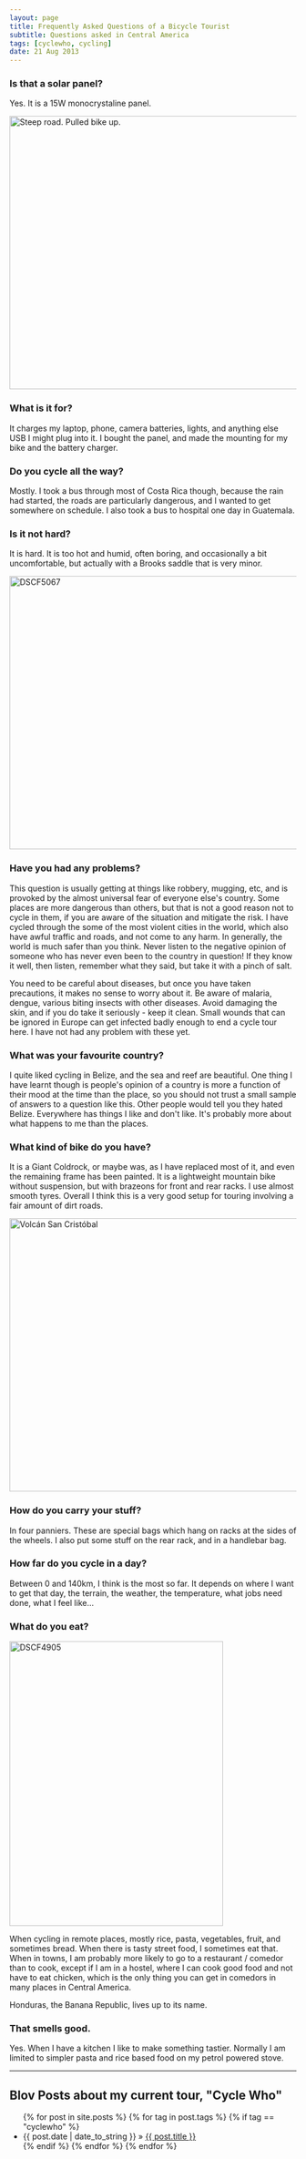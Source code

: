 ```yaml
---
layout: page
title: Frequently Asked Questions of a Bicycle Tourist
subtitle: Questions asked in Central America
tags: [cyclewho, cycling]
date: 21 Aug 2013
---
```


### Is that a solar panel?

Yes. It is a 15W monocrystaline panel.

<a href="http://www.flickr.com/photos/mm0hai/9259347194/" title="Steep road. Pulled bike up. by mm0hai, on Flickr"><img src="http://farm6.staticflickr.com/5549/9259347194_02bd4e6c4a_z.jpg" width="640" height="480" alt="Steep road. Pulled bike up."></a>

### What is it for?

It charges my laptop, phone, camera batteries, lights, and anything else USB I
might plug into it. I bought the panel, and made the mounting for my bike and
the battery charger.

###  Do you cycle all the way?

Mostly. I took a bus through most of Costa Rica though, because the rain had
started, the roads are particularly dangerous, and I wanted to get somewhere
on schedule. I also took a bus to hospital one day in Guatemala.

### Is it not hard?

It is hard. It is too hot and humid, often boring, and occasionally a bit
uncomfortable, but actually with a Brooks saddle that is very minor.

<a href="http://www.flickr.com/photos/mm0hai/9256567267/" title="DSCF5067 by
mm0hai, on Flickr"><img
src="http://farm6.staticflickr.com/5345/9256567267_619517f3d3_z.jpg"
width="640" height="480" alt="DSCF5067"></a>

### Have you had any problems?

This question is usually getting at things like robbery, mugging, etc, and is
provoked by the almost universal fear of everyone else's country. Some places
are more dangerous than others, but that is not a good reason not to cycle in
them, if you are aware of the situation and mitigate the risk. I have cycled
through the some of the most violent cities in the world, which also have
awful traffic and roads, and not come to any harm. In generally, the world is
much safer than you think. Never listen to the negative opinion of someone who
has never even been to the country in question! If they know it well, then
listen, remember what they said, but take it with a pinch of salt.

You need to be careful about diseases, but once you have taken precautions, it
makes no sense to worry about it. Be aware of malaria, dengue, various biting
insects with other diseases. Avoid damaging the skin, and if you do take it
seriously - keep it clean. Small wounds that can be ignored in Europe can get
infected badly enough to end a cycle tour here. I have not had any problem
with these yet.

### What was your favourite country?

I quite liked cycling in Belize, and the sea and reef are beautiful. One thing
I have learnt though is people's opinion of a country is more a function of
their mood at the time than the place, so you should not trust a small sample
of answers to a question like this. Other people would tell you they hated
Belize. Everywhere has things I like and don't like. It's probably more about
what happens to me than the places.

### What kind of bike do you have?

It is a Giant Coldrock, or maybe was, as I have replaced most of it, and even
the remaining frame has been painted. It is a lightweight mountain bike
without suspension, but with brazeons for front and rear racks. I use almost
smooth tyres. Overall I think this is a very good setup for touring involving
a fair amount of dirt roads.

<a href="http://www.flickr.com/photos/mm0hai/9120388576/" title="Volcán San
Cristóbal by mm0hai, on Flickr"><img
src="http://farm3.staticflickr.com/2893/9120388576_18ecf15f35_z.jpg"
width="640" height="480" alt="Volcán San Cristóbal"></a>

### How do you carry your stuff?

In four panniers. These are special bags which hang on racks at the sides of
the wheels. I also put some stuff on the rear rack, and in a handlebar bag.

### How far do you cycle in a day?

Between 0 and 140km, I think is the most so far. It depends on where I want to
get that day, the terrain, the weather, the temperature, what jobs need done,
what I feel like...

### What do you eat?

<a class="float-left" href="http://www.flickr.com/photos/mm0hai/9565451544/" title="DSCF4905 by
mm0hai, on Flickr"><img
src="http://farm4.staticflickr.com/3770/9565451544_d9a97d2cfa.jpg" width="375"
height="500" alt="DSCF4905"></a>

When cycling in remote places, mostly rice, pasta, vegetables, fruit, and
sometimes bread. When there is tasty street food, I sometimes eat that. When
in towns, I am probably more likely to go to a restaurant / comedor than to
cook, except if I am in a hostel, where I can cook good food and not have to
eat chicken, which is the only thing you can get in comedors in many places in
Central America.

Honduras, the Banana Republic, lives up to its name.

### That smells good.

Yes. When I have a kitchen I like to make something tastier. Normally I am
limited to simpler pasta and rice based food on my petrol powered stove.

<hr style="clear: both">

<div id="related">
<h2>Blov Posts about my current tour, "Cycle Who"</h2>
<ul>
  {% for post in site.posts %}
  {% for tag in post.tags %}
  {% if tag == "cyclewho" %}
      <li>
        <span>
          <time datetime='{{post.date | date: "%Y-%m-%d"}}'>
            {{ post.date | date_to_string }}
          </time>
        </span>
       &raquo; <a href="{{ post.url }}">{{ post.title }}</a>
      </li>
  {% endif %}
  {% endfor %}
  {% endfor %}
</ul>
</div>

